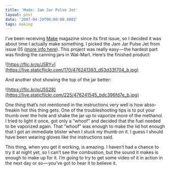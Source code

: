 ```yaml
---
title: 'Made: Jam Jar Pulse Jet'
layout: post
date: '2007-04-29T00:00:00.000Z'
tags: making
---
```


I’ve been receiving [Make](http://www.makezine.com) magazine since its first issue, so I decided it was about time I actually make something. I picked the Jam Jar Pulse Jet from issue 05 ([more info here](http://makezine.com/05/jamjarjet/)). This project was really easy — the hardest part was finding the canning jars in Wal-Mart. Here’s the finished product:

![https://flic.kr/p/J5RYv](https://live.staticflickr.com/170/476241393_d53d33f704_b.jpg)

And another shot showing the top of the jar better:

![https://flic.kr/p/J5S28](https://live.staticflickr.com/225/476241545_bdc396fd7e_b.jpg)

One thing that’s not mentioned in the instructions very well is how abso-freakin hot this thing gets. One of the troubleshooting tips is to put your thumb over the hole and shake the jar up to vaporize more of the methanol. I tried to light it once, got only a “whoof” and decided that the fuel needed to be vaporized again. That “whoof” was enough to make the lid hot enough that I got an immediate blister when I stuck my thumb on it. I guess I should have been wearing gloves like the instructions said.

This thing, when you get it working, is amazing. I haven’t had a chance to try it at night yet, so I can’t see the combustion, but the sound it makes is enough to make up for it. I’m going to try to get some video of it in action in the next day or so — you’ve got to hear it to believe it.
